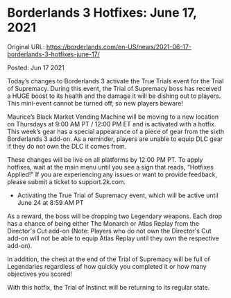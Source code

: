 Borderlands 3 Hotfixes: June 17, 2021
=====================================

Original URL: https://borderlands.com/en-US/news/2021-06-17-borderlands-3-hotfixes-june-17/

Posted: Jun 17 2021

Today’s changes to Borderlands 3 activate the True Trials event for the Trial of Supremacy. During this event, the Trial of Supremacy boss has received a HUGE boost to its health and the damage it will be dishing out to players. This mini-event cannot be turned off, so new players beware!

Maurice’s Black Market Vending Machine will be moving to a new location on Thursdays at 9:00 AM PT / 12:00 PM ET and is activated with a hotfix. This week’s gear has a special appearance of a piece of gear from the sixth Borderlands 3 add-on. As a reminder, players are unable to equip DLC gear if they do not own the DLC it comes from.

These changes will be live on all platforms by 12:00 PM PT. To apply hotfixes, wait at the main menu until you see a sign that reads, “Hotfixes Applied!” If you are experiencing any issues or want to provide feedback, please submit a ticket to support.2k.com.

* Activating the True Trial of Supremacy event, which will be active until June 24 at 8:59 AM PT

As a reward, the boss will be dropping two Legendary weapons. Each drop has a chance of being either The Monarch or Atlas Replay from the Director's Cut add-on (Note: Players who do not own the Director's Cut add-on will not be able to equip Atlas Replay until they own the respective add-on).

In addition, the chest at the end of the Trial of Supremacy will be full of Legendaries regardless of how quickly you completed it or how many objectives you scored!

With this hotfix, the Trial of Instinct will be returning to its regular state.

